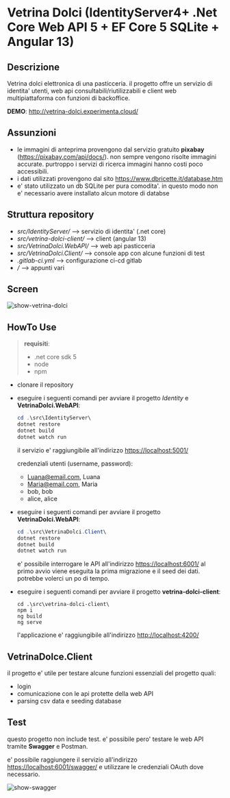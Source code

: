 # Vetrina Dolci (IdentityServer4+ .Net Core Web API 5 + EF Core 5 SQLite + Angular 13)



## Descrizione

Vetrina dolci elettronica di una pasticceria. il progetto offre un servizio di identita' utenti, web api consultabili/riutilizzabili e client web multipiattaforma con funzioni di backoffice.

**DEMO**: http://vetrina-dolci.experimenta.cloud/

## Assunzioni

- le immagini di anteprima provengono dal servizio gratuito **pixabay** (https://pixabay.com/api/docs/). non sempre vengono risolte immagini accurate.
  purtroppo i servizi di ricerca immagini hanno costi poco accessibili.
- i dati utilizzati provengono dal sito https://www.dbricette.it/database.htm
- e' stato utilizzato un db SQLite per pura comodita'. in questo modo non e' necessario avere installato alcun motore di databse



## Struttura repository

- _src/IdentityServer/_ --> servizio di identita' (.net core)
- _src/vetrina-dolci-client/_ --> client (angular 13)
- _src/VetrinaDolci.WebAPI/_ --> web api pasticceria
- _src/VetrinaDolci.Client/_ --> console app con alcune funzioni di test
- _.gitlab-ci.yml_ --> configurazione ci-cd gitlab
- _/_ --> appunti vari



## Screen

![show-vetrina-dolci](show-vetrina-dolci.gif)



## HowTo Use

> **requisiti**:
>
> - .net core sdk 5
> - node
> - npm

- clonare il repository

- eseguire i seguenti comandi per avviare il progetto _Identity_ e **VetrinaDolci.WebAPI**:

  ```powershell
  cd .\src\IdentityServer\
  dotnet restore
  dotnet build
  dotnet watch run
  ```

  il servizio e' raggiungibile all'indirizzo [https://localhost:5001/](https://localhost:5001/)

  credenziali utenti (username, password):

  - Luana@email.com, Luana
  - Maria@email.com, Maria
  - bob, bob
  - alice, alice

- eseguire i seguenti comandi per avviare il progetto **VetrinaDolci.WebAPI**:

  ```powershell
  cd .\src\VetrinaDolci.Client\
  dotnet restore
  dotnet build
  dotnet watch run
  ```

  e' possibile interrogare le API all'indirizzo [https://localhost:6001/](https://localhost:6001/)
  al primo avvio viene eseguita la prima migrazione e il seed dei dati. potrebbe volerci un po di tempo.

- eseguire i seguenti comandi per avviare il progetto **vetrina-dolci-client**:

  ```
  cd .\src\vetrina-dolci-client\
  npm i
  ng build
  ng serve
  ```

  l'applicazione e' raggiungibile all'indirizzo [http://localhost:4200/](http://localhost:4200/)

## VetrinaDolce.Client

il progetto e' utile per testare alcune funzioni essenziali del progetto quali:

- login
- comunicazione con le api protette della web API
- parsing csv data e seeding database

## Test

questo progetto non include test. e' possibile pero' testare le web API tramite **Swagger** e Postman.

e' possibile raggiungere il servizio all'indirizzo [https://localhost:6001/swagger/](https://localhost:6001/swagger/) e utilizzare le credenziali OAuth dove necessario.

![show-swagger](show-swagger.gif)